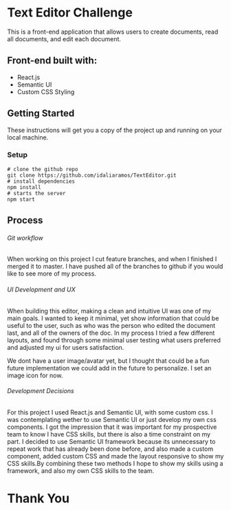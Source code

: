 # Text Editor Challenge

This is a front-end application that allows users to create documents, read all documents, and edit each document.

## Front-end built with:

* React.js
* Semantic UI
* Custom CSS Styling

## Getting Started

These instructions will get you a copy of the project up and running on your local machine.

### Setup

```
# clone the github repo
git clone https://github.com/idaliaramos/TextEditor.git
# install dependencies
npm install
# starts the server
npm start
```

## Process

###### Git workflow

When working on this project I cut feature branches, and when I finished I merged it to master. I have pushed all of the branches to github if you would like to see more of my process.

###### UI Development and UX

When building this editor, making a clean and intuitive UI was one of my main goals. I wanted to keep it minimal, yet show information that could be useful to the user, such as who was the person who edited the document last, and all of the owners of the doc. In my process I tried a few different layouts, and found through some minimal user testing what users preferred and adjusted my ui for users satisfaction.

We dont have a user image/avatar yet, but I thought that could be a fun future implementation we could add in the future to personalize. I set an image icon for now.

###### Development Decisions

For this project I used React.js and Semantic UI, with some custom css. I was contemplating wether to use Semantic UI or just develop my own css components. I got the impression that it was important for my prospective team to know I have CSS skills, but there is also a time constraint on my part. I decided to use Semantic UI framework because its unnecessary to repeat work that has already been done before, and also made a custom component, added custom CSS and made the layout responsive to show my CSS skills.By combining these two methods I hope to show my skills using a framework, and also my own CSS skills to the team.

# Thank You
